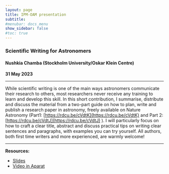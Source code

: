 ```yaml
---
layout: page
title: IPM-OAM presentation
subtitle: 
#menubar: docs_menu
show_sidebar: false
#toc: true
---
```


### Scientific Writing for Astronomers
#### Nushkia Chamba (Stockholm University/Oskar Klein Centre)
**31 May 2023**

---

While scientific writing is one of the main ways astronomers communicate their research to others, 
most researchers never receive any training to learn and develop this skill. In this short contribution, 
I summarise, distribute and discuss the material from a two-part guide on how to plan, write and publish 
a research paper in astronomy, freely available on Nature Astronomy (Part1: [https://rdcu.be/cVdtK](https://rdcu.be/cVdtK)  and 
Part 2: [https://rdcu.be/cVdtJ](https://rdcu.be/cVdtJ) ). I will particularly focus on how to craft a clear title, abstract and 
discuss practical tips on writing clear sentences and paragraphs, with examples you can try yourself. 
All authors, both first time writers and more experienced, are warmly welcome!

---

**Resources:**
- [Slides](https://drive.google.com/file/d/1BVsT9OrISl-Wr9mGDILb_ak9lOHl4p_R/view?usp=sharing)
- [Video in Aparat](https://www.aparat.com/v/wA9c6)
